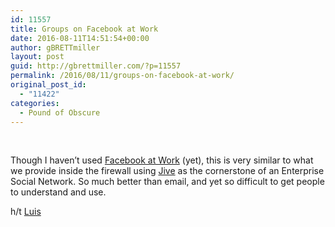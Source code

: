 ```yaml
---
id: 11557
title: Groups on Facebook at Work
date: 2016-08-11T14:51:54+00:00
author: gBRETTmiller
layout: post
guid: http://gbrettmiller.com/?p=11557
permalink: /2016/08/11/groups-on-facebook-at-work/
original_post_id:
  - "11422"
categories:
  - Pound of Obscure
---
```

<div class="fb-video" data-allowfullscreen="true" data-href="https://www.facebook.com/facebookatwork/videos/1026793214036031">
</div>

&nbsp;

Though I haven&#8217;t used [Facebook at Work](https://www.facebook.com/facebookatwork) (yet), this is very similar to what we provide inside the firewall using [Jive](https://www.jivesoftware.com) as the cornerstone of an Enterprise Social Network. So much better than email, and yet so difficult to get people to understand and use.

h/t [Luis](https://twitter.com/elsua)